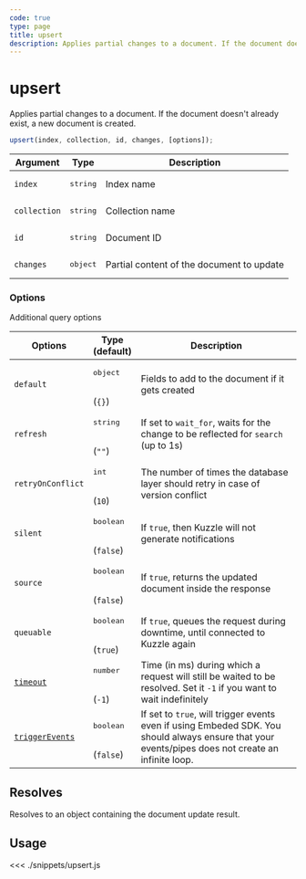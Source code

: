 ```yaml
---
code: true
type: page
title: upsert
description: Applies partial changes to a document. If the document doesn't already exist, a new document is created.
---
```


# upsert

<SinceBadge version="Kuzzle 2.8.0"/>
<SinceBadge version="7.5.0" />

Applies partial changes to a document. If the document doesn't already exist, a new document is created.


```js
upsert(index, collection, id, changes, [options]);
```

| Argument     | Type              | Description                               |
| ------------ | ----------------- | ----------------------------------------- |
| `index`      | <pre>string</pre> | Index name                                |
| `collection` | <pre>string</pre> | Collection name                           |
| `id`         | <pre>string</pre> | Document ID                               |
| `changes`    | <pre>object</pre> | Partial content of the document to update |

### Options

Additional query options

| Options           | Type<br/>(default)               | Description                                                                                                           |
| ----------------- | -------------------------------- | --------------------------------------------------------------------------------------------------------------------- |
| `default`        | <pre>object</pre><br/>(`{}`)     | Fields to add to the document if it gets created                                                                      |
| `refresh`         | <pre>string</pre><br/>(`""`)     | If set to `wait_for`, waits for the change to be reflected for `search` (up to 1s)                                    |
| `retryOnConflict` | <pre>int</pre><br/>(`10`)        | The number of times the database layer should retry in case of version conflict                                       |
| `silent`          | <pre>boolean</pre><br/>(`false`) | If `true`, then Kuzzle will not generate notifications <SinceBadge version="7.5.3"/>                                  |
| `source`          | <pre>boolean</pre><br/>(`false`) | If `true`, returns the updated document inside the response                                                             |
| `queuable`        | <pre>boolean</pre><br/>(`true`)  | If `true`, queues the request during downtime, until connected to Kuzzle again             |
| [`timeout`](/sdk/7/core-classes/kuzzle/query#timeout)         | <pre>number</pre><br/>(`-1`)     | Time (in ms) during which a request will still be waited to be resolved. Set it `-1` if you want to wait indefinitely |
| [`triggerEvents`](/sdk/7/core-classes/kuzzle/query#triggerEvents)  | <pre>boolean</pre> <br/>(`false`)| If set to `true`, will trigger events even if using Embeded SDK. You should always ensure that your events/pipes does not create an infinite loop. <SinceBadge version="Kuzzle 2.31.0"/> |

## Resolves

Resolves to an object containing the document update result.

## Usage

<<< ./snippets/upsert.js
